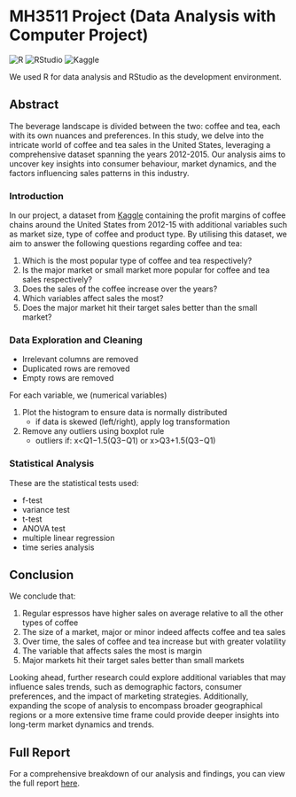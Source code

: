 # MH3511 Project (Data Analysis with Computer Project)

![R](https://img.shields.io/badge/R-276DC3?style=for-the-badge&logo=r&logoColor=white)
![RStudio](https://img.shields.io/badge/RStudio-75AADB?style=for-the-badge&logo=rstudio&logoColor=white)
![Kaggle](https://img.shields.io/badge/Kaggle-20BEFF?style=for-the-badge&logo=kaggle&logoColor=white)

We used R for data analysis and RStudio as the development environment.

## Abstract  
The beverage landscape is divided between the two: coffee and tea, each with its own nuances and preferences. In this study, we delve into the intricate world of coffee and tea sales in the United States, leveraging a comprehensive dataset spanning the years 2012-2015. Our analysis aims to uncover key insights into consumer behaviour, market dynamics, and the factors influencing sales patterns in this industry.

### Introduction
In our project, a dataset from [Kaggle](https://www.kaggle.com/datasets/amruthayenikonda/coffee-chain-sales-dataset) containing the profit margins of coffee chains around the United States from 2012-15 with additional variables such as market size, type of coffee and product type. By utilising this dataset, we aim to answer the following questions regarding coffee and tea:

1. Which is the most popular type of coffee and tea respectively? 
2. Is the major market or small market more popular for coffee and tea sales respectively?
3. Does the sales of the coffee increase over the years? 
4. Which variables affect sales the most?
5. Does the major market hit their target sales better than the small market?

### Data Exploration and Cleaning
- Irrelevant columns are removed
- Duplicated rows are removed
- Empty rows are removed

For each variable, we 
(numerical variables)
1. Plot the histogram to ensure data is normally distributed
   - if data is skewed (left/right), apply log transformation
2. Remove any outliers using boxplot rule
   - outliers if: x<Q1−1.5(Q3−Q1) or x>Q3+1.5(Q3−Q1)

### Statistical Analysis
These are the statistical tests used:
- f-test
- variance test
- t-test
- ANOVA test
- multiple linear regression
- time series analysis

## Conclusion
We conclude that:
1. Regular espressos have higher sales on average relative to all the other types of coffee
2. The size of a market, major or minor indeed affects coffee and tea sales
3. Over time, the sales of coffee and tea increase but with greater volatility 
4. The variable that affects sales the most is margin
5. Major markets hit their target sales better than small markets

Looking ahead, further research could explore additional variables that may influence sales trends, such as demographic factors, consumer preferences, and the impact of marketing strategies. Additionally, expanding the scope of analysis to encompass broader geographical regions or a more extensive time frame could provide deeper insights into long-term market dynamics and trends.

## Full Report
For a comprehensive breakdown of our analysis and findings, you can view the full report [here](link).

